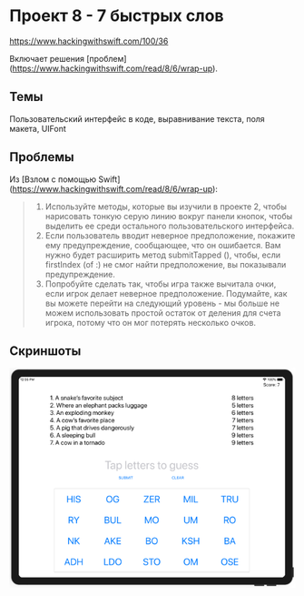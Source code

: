# Проект 8 - 7 быстрых слов

https://www.hackingwithswift.com/100/36

Включает решения [проблем] (https://www.hackingwithswift.com/read/8/6/wrap-up).

## Темы

Пользовательский интерфейс в коде, выравнивание текста, поля макета, UIFont

## Проблемы

Из [Взлом с помощью Swift] (https://www.hackingwithswift.com/read/8/6/wrap-up):
> 1. Используйте методы, которые вы изучили в проекте 2, чтобы нарисовать тонкую серую линию вокруг панели кнопок, чтобы выделить ее среди остального пользовательского интерфейса.
> 2. Если пользователь вводит неверное предположение, покажите ему предупреждение, сообщающее, что он ошибается. Вам нужно будет расширить метод submitTapped (), чтобы, если firstIndex (of :) не смог найти предположение, вы показывали предупреждение.
> 3. Попробуйте сделать так, чтобы игра также вычитала очки, если игрок делает неверное предположение. Подумайте, как вы можете перейти на следующий уровень - мы больше не можем использовать простой остаток от деления для счета игрока, потому что он мог потерять несколько очков.

## Скриншоты

![screenshot1](screen01.png)
